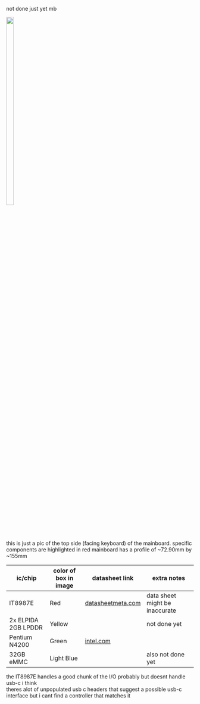 not done just yet mb

<img src="pcbImages/20240117_220708.jpg" width=20%  height=36%></img>
<br>
this is just a pic of the top side (facing keyboard) of the mainboard. specific components are highlighted in red
mainboard has a profile of ~72.90mm by ~155mm


ic/chip | color of box in image | datasheet link | extra notes
---|---|---|---
IT8987E | Red | <a href="http://www.datasheetmeta.com/pdf.php?q=IT8987E">datasheetmeta.com</a> | data sheet might be inaccurate
2x ELPIDA 2GB LPDDR | Yellow |  | not done yet
Pentium N4200 | Green | <a href="https://ark.intel.com/content/www/us/en/ark/products/95592/intel-pentium-processor-n4200-2m-cache-up-to-2-5-ghz.html">intel.com</a>
32GB eMMC | Light Blue | | also not done yet



the IT8987E handles a good chunk of the I/O probably but doesnt handle usb-c i think
<br> theres alot of unpopulated usb c headers that suggest a possible usb-c interface but i cant find a controller that matches it